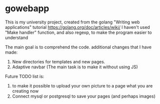 # gowebapp
This is my university project, created from the golang "Writing web applications" tutorial https://golang.org/doc/articles/wiki/
I haven't used "Make handler" function, and also regexp, to make the program easier to understand



The main goal is to comprehend the code.
additional changes that I have made:
1. New directories for templates and new pages.
2. Adaptive navbar (The main task is to make it without using JS)

Future TODO list is:
1. to make it possible to upload your own picture to a page what you are creating now
2. Connect mysql or postgresql to save your pages (and perhaps images)
